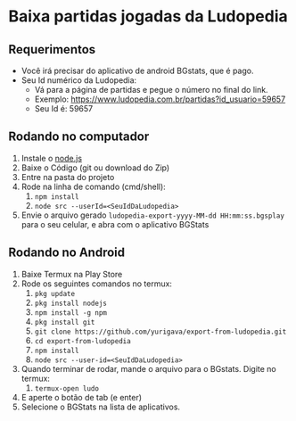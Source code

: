 # Baixa partidas jogadas da Ludopedia
## Requerimentos
* Você irá precisar do aplicativo de android BGstats, que é pago.
* Seu Id numérico da Ludopedia:
	* Vá para a página de partidas e pegue o número no final do link.
	* Exemplo: https://www.ludopedia.com.br/partidas?id_usuario=59657
	* Seu Id é: 59657
## Rodando no computador
1. Instale o [node.js](https://nodejs.org/en/download/)
2. Baixe o Código (git ou download do Zip)
3. Entre na pasta do projeto
4. Rode na linha de comando (cmd/shell):
	1. `npm install`
	2. `node src --userId=<SeuIdDaLudopedia>`
5. Envie o arquivo gerado `ludopedia-export-yyyy-MM-dd HH:mm:ss.bgsplay` para o seu celular, e abra com o aplicativo BGStats

## Rodando no Android
1. Baixe Termux na Play Store
2. Rode os seguintes comandos no termux:
    1. `pkg update`
    2. `pkg install nodejs`
    3. `npm install -g npm`
    4. `pkg install git`
    5. `git clone https://github.com/yurigava/export-from-ludopedia.git`
    6. `cd export-from-ludopedia`
    7. `npm install`
    8. `node src --user-id=<SeuIdDaLudopedia>`
3. Quando terminar de rodar, mande o arquivo para o BGstats. Digite no termux:
    1. `termux-open ludo`
4. E aperte o botão de tab (e enter)
5. Selecione o BGStats na lista de aplicativos.
